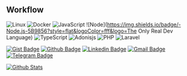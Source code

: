 <!--
**caiocichetti/caiocichetti** is a ✨ _special_ ✨ repository because its `README.md` (this file) appears on your GitHub profile. -->

## Workflow
![Linux](https://img.shields.io/badge/-Linux-555859?style=flat-square&logoColor=fff&logo=linux)
![Docker](https://img.shields.io/badge/-Docker-099cec?style=flat&logoColor=fff&logo=docker)
![JavaScript](https://img.shields.io/badge/-JavaScript-FEAE32?style=flat&logoColor=fff&logo=javascript)
![Node](https://img.shields.io/badge/-Node.js-5B9856?style=flat&logoColor=fff&logo=The Only Real Dev Language)
![TypeScript](https://img.shields.io/badge/-TypeScript-007ACC?style=flat&logoColor=fff&logo=typescript)
![Adonisjs](https://img.shields.io/badge/-Adonisjs-220052?style=flat&logoColor=fff&logo=adonisjs)
![PHP](https://img.shields.io/badge/-PHP-369?style=flat&logoColor=fff&logo=php)
![Laravel](https://img.shields.io/badge/-Laravel-ff2d20?style=flat&logoColor=fff&logo=laravel)

[![Gist Badge](https://img.shields.io/badge/-Gist-555859?style=flat-square&logo=Github&logoColor=white&link=https://gist.github.com/caiocichetti)](https://gist.github.com/caiocichetti)
[![Github Badge](https://img.shields.io/badge/-Github-000?style=flat-square&logo=Github&logoColor=white&link=https://github.com/caiocichetti)](https://github.com/caiocichetti)
[![Linkedin Badge](https://img.shields.io/badge/-LinkedIn-blue?style=flat-square&logo=Linkedin&logoColor=white&link=https://www.linkedin.com/in/caio-antonio-cichetti-roberto/)](https://www.linkedin.com/in/caio-antonio-cichetti-roberto/)
[![Gmail Badge](https://img.shields.io/badge/-Gmail-c14438?style=flat-square&logo=Gmail&logoColor=white&link=mailto:caiocichetti08@gmail.com)](mailto:caiocichetti08@gmail.com)
[![Telegram Badge](https://img.shields.io/badge/-Telegram-1ca0f1?style=flat-square&labelColor=1ca0f1&logo=telegram&logoColor=white&link=https://t.me/caiocichetti/)](https://t.me/caiocichetti/)

[![Github Stats](https://github-readme-stats.vercel.app/api?username=caiocichetti&hide=[%22issues%22,%22prs%22,%22contribs%22]&show_icons=true&theme=default)](https://github.com/caiocichetti)
